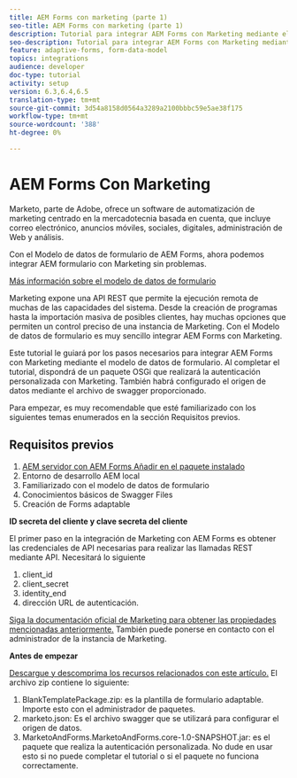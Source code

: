 ```yaml
---
title: AEM Forms con marketing (parte 1)
seo-title: AEM Forms con marketing (parte 1)
description: Tutorial para integrar AEM Forms con Marketing mediante el Modelo de datos de formulario de AEM Forms.
seo-description: Tutorial para integrar AEM Forms con Marketing mediante el Modelo de datos de formulario de AEM Forms.
feature: adaptive-forms, form-data-model
topics: integrations
audience: developer
doc-type: tutorial
activity: setup
version: 6.3,6.4,6.5
translation-type: tm+mt
source-git-commit: 3d54a8158d0564a3289a2100bbbc59e5ae38f175
workflow-type: tm+mt
source-wordcount: '388'
ht-degree: 0%

---
```



# AEM Forms Con Marketing

Marketo, parte de Adobe, ofrece un software de automatización de marketing centrado en la mercadotecnia basada en cuenta, que incluye correo electrónico, anuncios móviles, sociales, digitales, administración de Web y análisis.

Con el Modelo de datos de formulario de AEM Forms, ahora podemos integrar AEM formulario con Marketing sin problemas.

[Más información sobre el modelo de datos de formulario](https://helpx.adobe.com/experience-manager/6-5/forms/using/data-integration.html)

Marketing expone una API REST que permite la ejecución remota de muchas de las capacidades del sistema. Desde la creación de programas hasta la importación masiva de posibles clientes, hay muchas opciones que permiten un control preciso de una instancia de Marketing. Con el Modelo de datos de formulario es muy sencillo integrar AEM Forms con Marketing.

Este tutorial le guiará por los pasos necesarios para integrar AEM Forms con Marketing mediante el modelo de datos de formulario. Al completar el tutorial, dispondrá de un paquete OSGi que realizará la autenticación personalizada con Marketing. También habrá configurado el origen de datos mediante el archivo de swagger proporcionado.

Para empezar, es muy recomendable que esté familiarizado con los siguientes temas enumerados en la sección Requisitos previos.

## Requisitos previos

1. [AEM servidor con AEM Forms Añadir en el paquete instalado](/help/forms/adaptive-forms/installing-aem-form-on-windows-tutorial-use.md)
1. Entorno de desarrollo AEM local
1. Familiarizado con el modelo de datos de formulario
1. Conocimientos básicos de Swagger Files
1. Creación de Forms adaptable

**ID secreta del cliente y clave secreta del cliente**

El primer paso en la integración de Marketing con AEM Forms es obtener las credenciales de API necesarias para realizar las llamadas REST mediante API. Necesitará lo siguiente

1. client_id
1. client_secret
1. identity_end
1. dirección URL de autenticación.

[Siga la documentación oficial de Marketing para obtener las propiedades mencionadas anteriormente.](https://developers.marketo.com/rest-api/) También puede ponerse en contacto con el administrador de la instancia de Marketing.

**Antes de empezar**

[Descargue y descomprima los recursos relacionados con este artículo.](assets/aemformsandmarketo.zip) El archivo zip contiene lo siguiente:

1. BlankTemplatePackage.zip: es la plantilla de formulario adaptable. Importe esto con el administrador de paquetes.
1. marketo.json: Es el archivo swagger que se utilizará para configurar el origen de datos.
1. MarketoAndForms.MarketoAndForms.core-1.0-SNAPSHOT.jar: es el paquete que realiza la autenticación personalizada. No dude en usar esto si no puede completar el tutorial o si el paquete no funciona correctamente.
